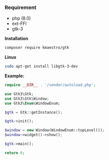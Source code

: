 ### Requirement

- php (8.0)
- ext-FFI
- gtk-3

**Installation**

```bash
composer require kmaestro/gtk
```

**Linux**
```bash
sudo apt-get install libgtk-3-dev
```

**Example:**

```php
require __DIR__ . '/vendor/autoload.php';

use Gtk3\Gtk;
use Gtk3\Gtk\Window;
use Gtk3\Enum\WindowEnum;

$gtk = Gtk::getInstance();

$gtk->init();

$window = new Window(WindowEnum::topLevel());
$window->widget()->show();

$gtk->main();

return 0;
```